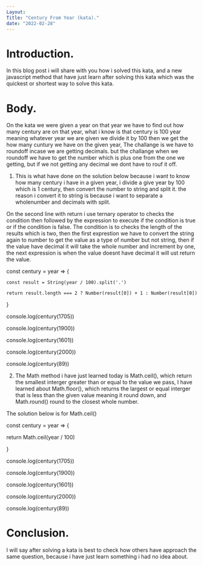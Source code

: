 ```yaml
---
Layout: 
Title: "Century From Year (kata)."
date: "2022-02-28"
---
```


# Introduction.

In this blog post i will share with you how i solved this kata, and a new javascript method that have just learn after solving this kata which was the quickest or shortest way to solve this kata.

# Body.

On the kata we were given a year on that year we have to find out how many century are on that year, what i know is that century is 100 year meaning whatever year we are given we divide it by 100 then we get the how many cuntury we have on the given year, The challange is we have to roundoff incase we are getting decimals. but the challange when we roundoff we have to get the number which is plus one from the one we getting, but if we not getting any decimal we dont have to rouf it off.


1. This is what have done on the solution below because i want to know how many century i have in a given year, i divide a give year by 100 which is 1 century, then convert the number to string and split it. the reason i convert it to string is because i want to separate a wholenumber and decimals with split. 

On the second line with return i use ternary operator to checks the condition then followed by the expression to execute if the condition is true or if the condition is false. The condition is to checks the length of the results which is two, then the first exprestion we have to convert the string again to number to get the value as a type of number but not string, then if the value have decimal it will take the whole number and increment by one, the next expression is when the value doesnt have decimal it will ust return the value.


 const century = year => {

    const result = String(year / 100).split('.')

    return result.length === 2 ? Number(result[0]) + 1 : Number(result[0])

 }

 console.log(century(1705))

 console.log(century(1900))

 console.log(century(1601))

 console.log(century(2000))

 console.log(century(89))


2. The Math method i have just learned today is Math.ceil(), which return the smallest interger greater than or equal to the value we pass,
I have learned about Math.floor(), which returns the largest or equal interger that is less than the given value meaning it round down, and Math.round() round to the closest whole number.



The solution below is for Math.ceil()

 
const century = year => {

   return Math.ceil(year / 100)

}

console.log(century(1705))

console.log(century(1900))

console.log(century(1601))

console.log(century(2000))

console.log(century(89))


# Conclusion.

I will say after solving a kata is best to check how others have approach the same question, because i have just learn something i had no idea about.